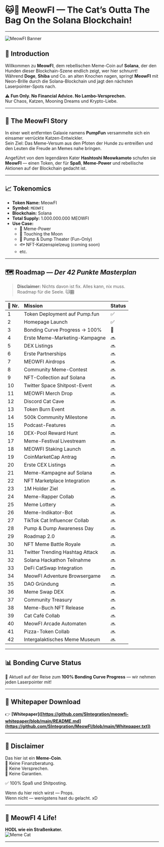 # 🐱🚀 MeowFI — The Cat’s Outta The Bag On the Solana Blockchain!

---

![MeowFI Banner](https://media.giphy.com/media/JIX9t2j0ZTN9S/giphy.gif)

## 📌 Introduction

Willkommen zu **MeowFI**, dem rebellischen Meme-Coin auf **Solana**, der den Hunden dieser Blockchain-Szene endlich zeigt, wer hier schnurrt!  
Während **Doge**, **Shiba** und Co. an alten Knochen nagen, springt **MeowFI** mit Neon-Brille durch die Solana-Blockchain und jagt den nächsten Laserpointer-Spots nach.

⚠️ **Fun Only. No Financial Advice. No Lambo-Versprechen.**  
Nur Chaos, Katzen, Mooning Dreams und Krypto-Liebe.

---

## 📖 The MeowFI Story

In einer weit entfernten Galaxie namens **PumpFun** versammelte sich ein einsamer verrückte Katzen-Entwickler.  
Sein Ziel: Das Meme-Versum aus den Pfoten der Hunde zu entreißen und den Leuten die Freude an Memes nahe bringen.

Angeführt von dem legendären Kater **Hashtoshi Meowkamoto** schufen sie **MeowFI** — einen Token, der für **Spaß**, **Meme-Power** und rebellische Aktionen auf der Blockchain gedacht ist.

---

## 📈 Tokenomics

- **Token Name:** MeowFI  
- **Symbol:** `MEOWFI`  
- **Blockchain:** Solana  
- **Total Supply:** 1.000.000.000 MEOWFI  
- **Use Case:**  
  - 🤣 Meme-Power  
  - 🎣 Touching the Moon  
  - 🎉 Pump & Dump Theater (Fun-Only)  
  - 🐟 NFT-Katzenspielzeug (coming soon)
  - etc.
---

## 🗺️ Roadmap — *Der 42 Punkte Masterplan*

> **Disclaimer:** Nichts davon ist fix. Alles kann, nix muss.  
> Roadmap für die Seele. 🐱🎛️

| 🚀 Nr. | Mission                            | Status |
|:------|:-----------------------------------|:--------|
| 1  | Token Deployment auf Pump.fun        | ✅ |
| 2  | Homepage Launch                      | ✅ |
| 3  | Bonding Curve Progress → 100%        | 🔄 |
| 4  | Erste Meme-Marketing-Kampagne        | 🔜 |
| 5  | DEX Listings                         | 🔜 |
| 6  | Erste Partnerships                   | 🔜 |
| 7  | MEOWFI Airdrops                      | 🔜 |
| 8  | Community Meme-Contest               | 🔜 |
| 9  | NFT-Collection auf Solana            | 🔜 |
| 10 | Twitter Space Shitpost-Event         | 🔜 |
| 11 | MEOWFI Merch Drop                    | 🔜 |
| 12 | Discord Cat Cave                     | 🔜 |
| 13 | Token Burn Event                     | 🔜 |
| 14 | 500k Community Milestone             | 🔜 |
| 15 | Podcast-Features                     | 🔜 |
| 16 | DEX-Pool Reward Hunt                 | 🔜 |
| 17 | Meme-Festival Livestream             | 🔜 |
| 18 | MEOWFI Staking Launch                | 🔜 |
| 19 | CoinMarketCap Antrag                 | 🔜 |
| 20 | Erste CEX Listings                   | 🔜 |
| 21 | Meme-Kampagne auf Solana             | 🔜 |
| 22 | NFT Marketplace Integration          | 🔜 |
| 23 | 1M Holder Ziel                       | 🔜 |
| 24 | Meme-Rapper Collab                   | 🔜 |
| 25 | Meme Lottery                         | 🔜 |
| 26 | Meme-Indikator-Bot                   | 🔜 |
| 27 | TikTok Cat Influencer Collab         | 🔜 |
| 28 | Pump & Dump Awareness Day            | 🔜 |
| 29 | Roadmap 2.0                          | 🔜 |
| 30 | NFT Meme Battle Royale               | 🔜 |
| 31 | Twitter Trending Hashtag Attack      | 🔜 |
| 32 | Solana Hackathon Teilnahme           | 🔜 |
| 33 | DeFi CatSwap Integration             | 🔜 |
| 34 | MeowFI Adventure Browsergame         | 🔜 |
| 35 | DAO Gründung                         | 🔜 |
| 36 | Meme Swap DEX                        | 🔜 |
| 37 | Community Treasury                   | 🔜 |
| 38 | Meme-Buch NFT Release                | 🔜 |
| 39 | Cat Café Collab                      | 🔜 |
| 40 | MeowFI Arcade Automaten              | 🔜 |
| 41 | Pizza-Token Collab                   | 🔜 |
| 42 | Intergalaktisches Meme Museum        | 🔜 |

---

## 📊 Bonding Curve Status  

🚀 Aktuell auf der Reise zum **100% Bonding Curve Progress** — wir nehmen jeden Laserpointer mit!

---

## 📄 Whitepaper Download  

👉 **[Whitepaper]([https://github.com/SIntegration/meowfi-whitepaper/blob/main/README.md](https://github.com/SIntegration/MeowFI/blob/main/Whitepaper.txt])**  

---

## 📢 Disclaimer  

Das hier ist ein **Meme-Coin**.  
🚫 Keine Finanzberatung.  
🚫 Keine Versprechen.  
🚫 Keine Garantien.  

✅ 100% Spaß und Shitposting.  

Wenn du hier reich wirst — Props.  
Wenn nicht — wenigstens hast du gelacht. xD

---

## 🚀 MeowFI 4 Life!  

**HODL wie ein Straßenkater.**  
![Meme Cat](https://media.giphy.com/media/v6aOjy0Qo1fIA/giphy.gif)

---
